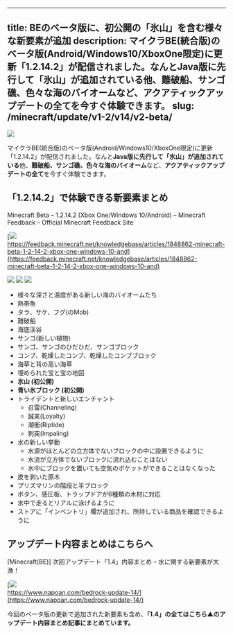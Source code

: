 
---
title: BEのベータ版に、初公開の「氷山」を含む様々な新要素が追加
description: マイクラBE(統合版)のベータ版(Android/Windows10/XboxOne限定)に更新「1.2.14.2」が配信されました。なんとJava版に先行して「氷山」が追加されている他、難破船、サンゴ礁、色々な海のバイオームなど、アクアティックアップデートの全てを今すぐ体験できます。
slug: /minecraft/update/v1-2/v14/v2-beta/
---

![](https://cdn-ak.f.st-hatena.com/images/fotolife/s/sasigume/20210208/20210208090535.png)

マイクラBE(統合版)のベータ版(Android/Windows10/XboxOne限定)に更新「1.2.14.2」が配信されました。なんと**Java版に先行して「氷山」が追加されている**他、**難破船、サンゴ礁、色々な海のバイオーム**など、**アクアティックアップデートの全て**を今すぐ体験できます。

## 「1.2.14.2」で体験できる新要素まとめ

Minecraft Beta – 1.2.14.2 (Xbox One/Windows 10/Android) – Minecraft Feedback – Official Minecraft Feedback Site

[![](https://cdn-ak.f.st-hatena.com/images/fotolife/s/sasigume/20210208/20210208115003.png)  
https://feedback.minecraft.net/knowledgebase/articles/1848862-minecraft-beta-1-2-14-2-xbox-one-windows-10-and](https://feedback.minecraft.net/knowledgebase/articles/1848862-minecraft-beta-1-2-14-2-xbox-one-windows-10-and)

![](https://cdn-ak.f.st-hatena.com/images/fotolife/s/sasigume/20210208/20210208111012.png) ![](https://cdn-ak.f.st-hatena.com/images/fotolife/s/sasigume/20210208/20210208085934.png) ![](https://cdn-ak.f.st-hatena.com/images/fotolife/s/sasigume/20210208/20210208111559.png)

*   様々な深さと温度がある新しい海のバイオームたち
*   熱帯魚
*   タラ、サケ、フグ(のMob)
*   難破船
*   海底渓谷
*   サンゴ(新しい植物)
*   サンゴ、サンゴのひだひだ、サンゴブロック
*   コンブ、乾燥したコンブ、乾燥したコンブブロック
*   海草と背の高い海草
*   埋められた宝と宝の地図
*   **氷山 (初公開)**
*   **青い氷ブロック (初公開)**
*   トライデントと新しいエンチャント
    *   召雷(Channeling)
    *   誠実(Loyalty)
    *   潮衝(Riptide)
    *   刺突(Impaling)
*   水の新しい挙動
    *   水源がほとんどの立方体でないブロックの中に設置できるように
    *   水流が立方体でないブロックに流れ込むことはない
    *   水中にブロックを置いても空気のポケットができることはなくなった
*   皮を剥いた原木
*   プリズマリンの階段と半ブロック
*   ボタン、感圧板、トラップドアが6種類の木材に対応
*   水中で走るとリアルに泳げるように
*   ストアに「インベントリ」欄が追加され、所持している商品を確認できるように

## アップデート内容まとめはこちらへ

\[Minecraft(BE)\] 次回アップデート「1.4」内容まとめ – 水に関する新要素が大漁！

[![](https://cdn-ak.f.st-hatena.com/images/fotolife/s/sasigume/20210208/20210208095152.png)  
https://www.napoan.com/bedrock-update-14/](https://www.napoan.com/bedrock-update-14/)

今回のベータ版の更新で追加された新要素も含め、**「1.4」の全てはこちら▲のアップデート内容まとめ記事にまとめています。**
